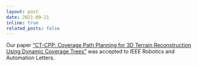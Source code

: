 ```yaml
---
layout: post
date: 2021-09-21
inline: true
related_posts: false
---
```


Our paper [“CT-CPP: Coverage Path Planning for 3D Terrain Reconstruction Using Dynamic Coverage Trees”](https://ieeexplore.ieee.org/abstract/document/9573264) was accepted to IEEE Robotics and Automation Letters.

